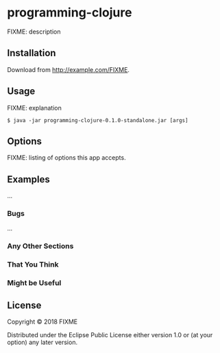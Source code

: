 # programming-clojure

FIXME: description

## Installation

Download from http://example.com/FIXME.

## Usage

FIXME: explanation

    $ java -jar programming-clojure-0.1.0-standalone.jar [args]

## Options

FIXME: listing of options this app accepts.

## Examples

...

### Bugs

...

### Any Other Sections
### That You Think
### Might be Useful

## License

Copyright © 2018 FIXME

Distributed under the Eclipse Public License either version 1.0 or (at
your option) any later version.
